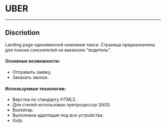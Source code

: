 # UBER
___
## Discriotion
Landing page одноименной компании такси. Страница предназначена для поиска соискателей на вакансию "водитель".

#### Основные возможности:
* Отправить заявку.
* Заказать звонок.

#### Используемые технологии:
* Верстка по стандарту HTML5.
* Для стилей использован препроцессор SASS.
* Bootstrap.
* Выполнена адаптация под все устройства.
* Gulp.

